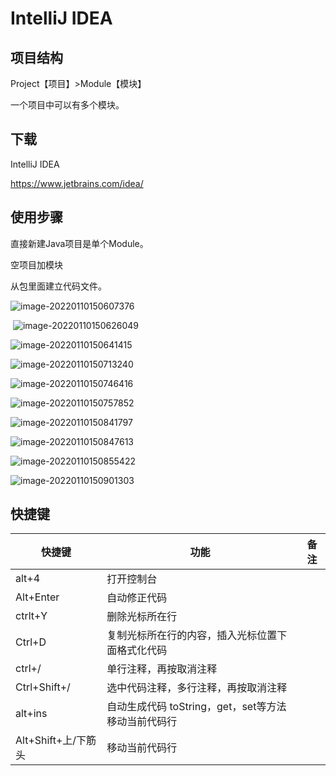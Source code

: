 # IntelliJ IDEA

## 项目结构

Project【项目】>Module【模块】

一个项目中可以有多个模块。

## 下载

IntelliJ IDEA

https://www.jetbrains.com/idea/

## 使用步骤

直接新建Java项目是单个Module。

空项目加模块

从包里面建立代码文件。

![image-20220110150607376](idea-images/image-20220110150607376.png)

​                         ![image-20220110150626049](idea-images/image-20220110150626049.png)      

![image-20220110150641415](idea-images/image-20220110150641415.png)

 ![image-20220110150713240](idea-images/image-20220110150713240.png)

 ![image-20220110150746416](idea-images/image-20220110150746416.png)

 ![image-20220110150757852](idea-images/image-20220110150757852.png)

 

 ![image-20220110150841797](idea-images/image-20220110150841797.png)

 ![image-20220110150847613](idea-images/image-20220110150847613.png)

 

![image-20220110150855422](idea-images/image-20220110150855422.png)

![image-20220110150901303](idea-images/image-20220110150901303.png)

## 快捷键

| 快捷键              | 功能                                                | 备注 |
| ------------------- | --------------------------------------------------- | ---- |
| alt+4               | 打开控制台                                          |      |
| Alt+Enter           | 自动修正代码                                        |      |
| ctrlt+Y             | 删除光标所在行                                      |      |
| Ctrl+D              | 复制光标所在行的内容，插入光标位置下面格式化代码    |      |
| ctrl+/              | 单行注释，再按取消注释                              |      |
| Ctrl+Shift+/        | 选中代码注释，多行注释，再按取消注释                |      |
| alt+ins             | 自动生成代码 toString，get，set等方法移动当前代码行 |      |
| Alt+Shift+上/下筋头 | 移动当前代码行                                      |      |